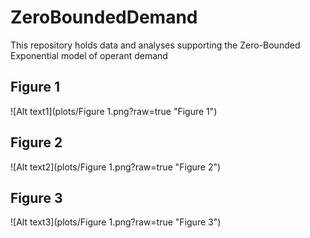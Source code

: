 # ZeroBoundedDemand
This repository holds data and analyses supporting the Zero-Bounded Exponential model of operant demand

## Figure 1
![Alt text1](plots/Figure 1.png?raw=true "Figure 1")

## Figure 2
![Alt text2](plots/Figure 1.png?raw=true "Figure 2")

## Figure 3
![Alt text3](plots/Figure 1.png?raw=true "Figure 3")